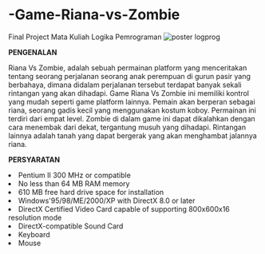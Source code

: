 # -Game-Riana-vs-Zombie
Final Project Mata Kuliah Logika Pemrograman
![poster logprog](https://user-images.githubusercontent.com/39259006/164275007-dc97fe93-72b6-4b6d-ac70-982d4363b1b2.jpg)


<b>PENGENALAN</b>
<p>Riana Vs Zombie, adalah sebuah permainan platform yang menceritakan tentang seorang perjalanan seorang anak perempuan di gurun pasir yang berbahaya, dimana didalam perjalanan tersebut terdapat banyak sekali rintangan yang akan dihadapi. Game Riana Vs Zombie ini memiliki kontrol yang mudah seperti game platform lainnya.
Pemain akan berperan sebagai riana, seorang gadis kecil yang menggunakan kostum koboy. Permainan ini terdiri dari empat level. Zombie di dalam game ini dapat dikalahkan dengan cara menembak dari dekat, tergantung musuh yang dihadapi. Rintangan lainnya adalah tanah yang dapat bergerak yang akan menghambat jalannya riana.</p>


<b>PERSYARATAN</b>
<p>
  <li>Pentium II 300 MHz or compatible</li>
  <li>No less than 64 MB RAM memory</li>
  <li>610 MB free hard drive space for installation</li>
  <li>Windows'95/98/ME/2000/XP with DirectX 8.0 or later</li>
  <li>DirectX Certified Video Card capable of supporting 800x600x16 resolution mode</li>
  <li>DirectX-compatible Sound Card</li>
  <li>Keyboard</li>
  <li>Mouse</li>
</p>

